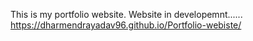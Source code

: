 This is my portfolio website.
Website in developemnt......
https://dharmendrayadav96.github.io/Portfolio-webiste/